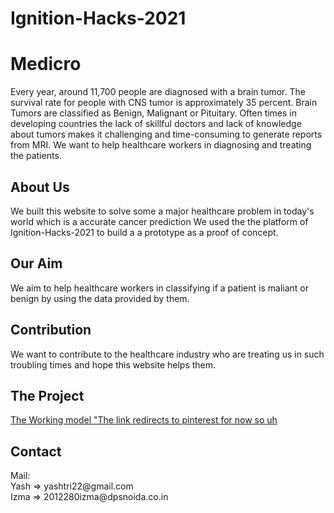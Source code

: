 # Ignition-Hacks-2021
# Medicro 
<p> Every year, around 11,700 people are diagnosed with a brain tumor. The survival rate for people with CNS tumor is approximately 35 percent.
Brain Tumors are classified as Benign, Malignant or Pituitary. Often times in developing countries the lack of skillful doctors and lack of 
knowledge about tumors makes it challenging and time-consuming to generate reports from MRI. We want to help healthcare workers in diagnosing and treating the patients. </p>
<h2> About Us </h2>
<p> We built this website to solve some a major healthcare problem in today's world which is a accurate cancer prediction We used the the platform of Ignition-Hacks-2021 to build a a prototype as a proof of concept. </p>
<h2> Our Aim </h2>
<p>We aim to help healthcare workers in classifying if a patient is maliant or benign by using the data provided by them. </p>
<h2> Contribution </h2>
<p>We want to contribute to the healthcare industry who are treating us in such troubling times and hope this website helps them. </p>
<h2> The Project </h2>
<a href="https://in.pinterest.com/"> The Working model "The link redirects to pinterest for now so uh  </a>
<h2> Contact </h2>
Mail: <br>
Yash => yashtri22@gmail.com <br> 
Izma => 2012280izma@dpsnoida.co.in <br>


